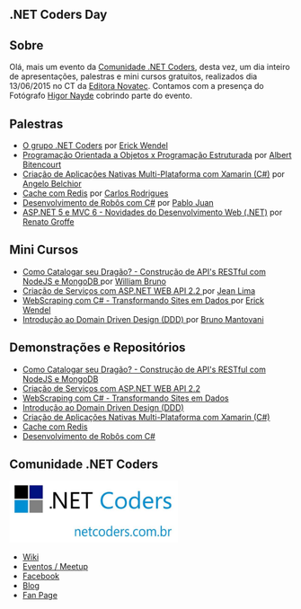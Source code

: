  <article class="markdown-body entry-content" itemprop="mainContentOfPage">
 <h1>
 <a class="anchor"  aria-hidden="true">
 <span class="octicon octicon-link"></span></a>.NET Coders Day</h1>

<h2>
<a id="user-content-palestras" class="anchor" href="#palestras" aria-hidden="true">
<span class="octicon octicon-link"></span></a>Sobre</h2>
<p> Olá, mais um evento da <a href="https://www.facebook.com/DotNetCoders" target="_blank">Comunidade .NET Coders</a>, desta vez, um dia inteiro de apresentações,
palestras e mini cursos gratuitos, realizados dia 13/06/2015 no CT da <a href="https://www.facebook.com/ctnovatec" target="_blank">Editora Novatec</a>. Contamos com a presença do Fotógrafo <a href="https://www.facebook.com/higor.nayde" target="_blank">Higor Nayde</a> cobrindo parte do evento.</p>

<h2><a id="user-content-palestras" class="anchor" href="#palestras" aria-hidden="true">
<span class="octicon octicon-link"></span></a>Palestras</h2>

<ul>
	<li>
		<a href="http://pt.slideshare.net/EriickWendell/net-coders" target="_blank">O grupo .NET Coders</a> por <a href="https://www.facebook.com/EriickWendel" target="_blank">Erick Wendel
	</a>
</li>
<li>
	<a href="http://pt.slideshare.net/albertbitencourt/programao-estruturada-e-orientada-a-objetos-49412804" target="_blank">Programação Orientada a Objetos x Programação Estruturada</a> por <a href="https://www.facebook.com/albert.bitencourt" target="_blank">Albert Bitencourt
</a>
</li>
<li>
	<a href="https://github.com/angelobelchior8/netcodersday-xamarin" target="_blank">Criação de Aplicações Nativas Multi-Plataforma com Xamarin (C#)</a> por <a href="http://xamarinbr.azurewebsites.net/" target="_blank">Angelo Belchior
</a>
</li>

<li>
	<a href="http://pt.slideshare.net/carlosrodriguesjunior/cache-com-redis-novatec-49374349" target="_blank">Cache com Redis</a> por 
	<a href="https://www.facebook.com/carlos.rodrigues.9421450" target="_blank">Carlos Rodrigues
	</a>
</li>
<li>
	<a href="http://pt.slideshare.net/PabloJuanx/eu-robo-pablojuan" target="_blank">Desenvolvimento de Robôs com C#</a> por 
	<a href="https://pablojuancruz.wordpress.com/" target="_blank">Pablo Juan
	</a>
</li>

<li>
	<a href="http://pt.slideshare.net/renatogroff1/aspnet-5-renato-groffe" target="_blank">ASP.NET 5 e MVC 6 - Novidades do Desenvolvimento Web (.NET)</a> por <a href="https://www.facebook.com/RenatoGroffeSW" target="_blank">Renato Groffe
</a>
</li>


</ul>

<h2><a id="user-content-artigos" class="anchor" href="#artigos" aria-hidden="true">
<span class="octicon octicon-link"></span></a>Mini Cursos</h2>

<ul>
<li>
	<a href="https://www.eventials.com/wbruno.moraes/construindo-uma-api-rest-com-expressjs-nodejs-2/" target="_blank">
		Como Catalogar seu Dragão? - Construção de API's RESTful com NodeJS e MongoDB
	</a> por <a href="http://wbruno.com.br/" target="_blank"> William Bruno </a>
</li>
<li>
	<a href="http://pt.slideshare.net/JeanLL/apresentao-49386849" target="_blank">
		Criação de Serviços com ASP.NET WEB API 2.2
	</a> por <a href="https://www.linkedin.com/pub/jean-lima-lopes/45/412/5a2" target="_blank"> Jean Lima </a>
</li>
<li>
	<a href="http://pt.slideshare.net/EriickWendell/mini-curso-webscraping" target="_blank">
		WebScraping com C#  - Transformando Sites em Dados
	</a> por <a href="linkedin.com/in/erickwendel" target="_blank"> Erick Wendel </a>
</li>
<li>
	<a href="https://github.com/brunomantovani/dddsamplecsharp" target="_blank">
		Introdução ao Domain Driven Design (DDD)
	</a> por <a href="https://www.facebook.com/xbruno.mantovani" target="_blank"> Bruno Mantovani</a>
</li>


</ul>

<h2>
<a id="user-content-demo" class="anchor" href="#demo" aria-hidden="true">
<span class="octicon octicon-link"></span></a>Demonstrações e Repositórios</h2>

<ul>
<li>
	<a href="https://github.com/wbruno/dragons-api" target="_blank">
		Como Catalogar seu Dragão? - Construção de API's RESTful com NodeJS e MongoDB
	</a> 
</li>
<li>
	<a href="https://github.com/JeanLLopes/WebAPI-Route-Translate-BasicAuth" target="_blank">
		Criação de Serviços com ASP.NET WEB API 2.2
	</a>  
</li>
<li>
	<a href="https://github.com/ErickWendel/Demo.WebScraping.CSharp" target="_blank">
		WebScraping com C#  - Transformando Sites em Dados
	</a>  
</li>
<li>
	<a href="https://github.com/brunomantovani/dddsamplecsharp" target="_blank">
		Introdução ao Domain Driven Design (DDD)
	</a> 
</li>

<li>
	<a href="https://github.com/angelobelchior8/netcodersday-xamarin" target="_blank">
		Criação de Aplicações Nativas Multi-Plataforma com Xamarin (C#)
	</a>
</li>

<li>
	<a href="https://github.com/carlosrodriguesjunior/NetCoders.Redis" target="_blank">
		Cache com Redis
	</a>  
</li>
<li>
	<a href="https://github.com/pablojuancruz/RoboCSharp/" target="_blank">
		Desenvolvimento de Robôs com C#
	</a>  
</li>
 
</ul>



<h2>
<a  class="anchor" href="#netcoders" aria-hidden="true">
<span class="octicon octicon-link"></span></a>Comunidade .NET Coders</h2>

<p>
<a href="https://www.facebook.com/DotNetCoders" target="_blank">
	<img  src="/logo.jpg" alt="Net Coders" width="300">
</a>
</p>

<ul>

<li><a href="http://netcoders.com.br/wiki" target="_blank">Wiki</a></li>
<li><a href="http://meetup.com/netcoders" target="_blank">Eventos / Meetup</a></li>
<li><a href="https://www.facebook.com/groups/netcoders/" target="_blank">Facebook</a></li>
<li><a href="http://netcoders.com.br/blog" target="_blank">Blog</a></li>
<li><a href="http://facebook.com/dotnetcoders" target="_blank">Fan Page</a></li>
</ul>


</article>
